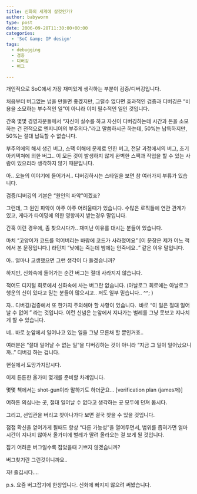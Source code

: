 ```yaml
---
title: 신화의 세계에 살것인가?
author: babyworm
type: post
date: 2006-09-28T11:30:00+00:00
categories:
  - 'SoC &amp; IP design'
tags:
  - debugging
  - 검증
  - 디버깅
  - 버그

---
```

개인적으로 SoC에서 가장 재미있게 생각하는 부분이 검증/디버깅입니다.

처음부터 버그없는 넘을 만들면 좋겠지만, 그럴수 없다면 효과적인 검증과 디버깅은 &#8220;비용을 소모하는 부수적인 일&#8221;이 아니라 이미 필수적인 일인 것입니다.

간혹 몇몇 경영자분들께서 &#8220;자신이 실수를 하고 자신이 디버깅하는데 시간과 돈을 소모하는 건 전적으로 엔지니어의 부주의다.&#8221;라고 말씀하시곤 하는데, 50%는 납득하지만, 50%는 절대 납득할 수 없습니다.

부주의에의 해서 생긴 버그, 스팩 이해에 문제로 인한 버그, 전달 과정에서의 버그, 초기 아키텍쳐에 의한 버그.. 이 모든 것이 발생하지 않게 완벽한 스팩과 작업을 할 수 있는 사람이 있으리라 생각하지 않기 때문입니다.

아.. 오늘의 이야기에 들어가서.. 디버깅하시는 스타일을 보면 참 여러가지 부류가 있습니다.

검증/디버깅의 기본은 &#8220;원인의 파악&#8221;이겠죠?

그런데, 그 원인 파악이 아주 아주 어려울때가 있습니다. 수많은 로직들에 연관 관계가 있고, 게다가 타이밍에 의한 영향까지 받는경우 말입니다.

간혹 이런 경우에, 좀 찾으시다가.. 재미난 이유를 대시는 분들이 있습니다.

마치 &#8220;고양이가 코드를 먹어버리는 바람에 코드가 사라졌어요&#8221; [이 문장은 제가 어느 책에서 본 문장입니다.] 라던지 &#8220;낮에는 죽는데 밤에는 안죽네요..&#8221; 같은 이유 말입니다.

아.. 얼마나 고생했으면 그런 생각이 다 들겠습니까?

하지만, 신화속에 들어가는 순간 버그는 절대 사라지지 않습니다.

적어도 디지털 회로에서 신화속에 사는 버그란 없습니다. (아날로그 회로에는 아날로그 행운의 신이 있다고 믿는 분들이 많으시고.. 저도 일부 믿습니다.. ^^; )

자.. 디버깅/검증에서 또 한가지 주의해야 할 사항이 있습니다.  바로 &#8220;이 일은 절대 일어날 수 없어 &#8221; 라는 것입니다. 이런 신념은 눈앞에서 지나가는 벌레를 그냥 못보고 지나치게 할 수 있습니다.

네.. 바로 눈앞에서 일어나고 있는 일을 그냥 모른채 할 뿐인거죠..

여러분은 &#8220;절대 일어날 수 없는 일&#8221;을 디버깅하는 것이 아니라 &#8220;지금 그 일이 일어났으니까..&#8221; 디버깅 하는 겁니다.

현실에서 도망가지맙시다.

이제 튼튼한 올가미 몇개를 준비할 차례입니다.

몇몇 책에서는 shot-gun이라 말하기도 하더군요&#8230; [verification plan (james저)]

여하튼 의심나는 곳, 절대 일어날 수 없다고 생각하는 곳 모두에 던져 봅시다.

그리고, 선입관을 버리고 찾아나가다 보면 결국 찾을 수 있을 것입니다.

점점 확신을 얻어가게 될때도 항상 &#8220;다른 가능성&#8221;을 열어두면서, 범위를 좁혀가면 얼마 시간이 지나지 않아서 올가미에 벌레가 딸려 올라오는 걸 보게 될 것입니다.

잡기 어려운 버그일수록 잡았을때 기쁘지 않겠습니까?

버그찾기란 그런것이니까요..

자! 즐깁시다&#8230;.

p.s. 요즘 버그잡기에 한창입니다. 신화에 빠지지 않으려 써봤습니다.
